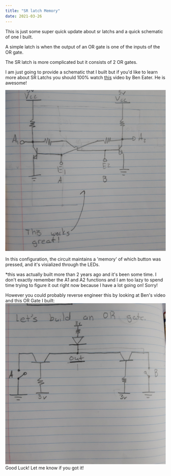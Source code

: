 ```yaml
---
title: "SR latch Memory"
date: 2021-03-26
---
```


This is just some super quick update about sr latchs and a quick schematic of one I built. 

A simple latch is when the output of an OR gate is one of the inputs of the OR gate.

The SR latch is more complicated but it consists of 2 OR gates.

I am just going to provide a schematic that I built but if you'd like to learn more about SR Latchs you should 100% watch [this](https://www.youtube.com/watch?v=KM0DdEaY5sY) video
by Ben Eater. He is awesome!

![Schematic](assets/images/sr1.jpg)

In this configuration, the circuit maintains a 'memory' of which button was pressed, and it's visialized through the LEDs.

*this was actually built more than 2 years ago and it's been some time. I don't exactly remember the A1 and A2 functions and I am too lazy to spend 
time trying to figure it out right now because I have a lot going on! Sorry!

However you could probably reverse engineer this by looking at Ben's video and this OR Gate I built: ![Schematic of OR gate](assets/images/sr2.jpg)
Good Luck! Let me know if you got it!
